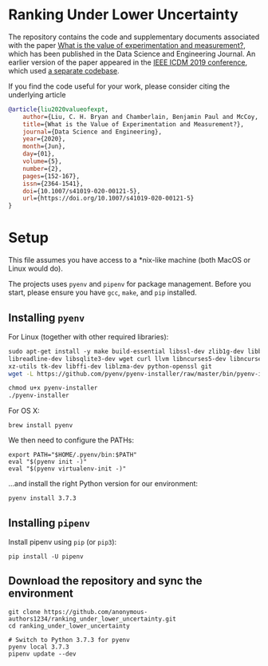 # Ranking Under Lower Uncertainty

The repository contains the code and supplementary documents associated 
with the paper [What is the value of experimentation and measurement?](https://link.springer.com/article/10.1007%2Fs41019-020-00121-5), 
which has been published in the Data Science and Engineering Journal. 
An earlier version of the paper appeared in the [IEEE ICDM 2019 conference](https://ieeexplore.ieee.org/document/8970749), which
used [a separate codebase](https://github.com/liuchbryan/value_of_experimentation).

If you find the code useful for your work, please consider citing the underlying article

```bibtex
@article{liu2020valueofexpt,
    author={Liu, C. H. Bryan and Chamberlain, Benjamin Paul and McCoy, Emma J.},
    title={What is the Value of Experimentation and Measurement?},
    journal={Data Science and Engineering},
    year={2020},
    month={Jun},
    day={01},
    volume={5},
    number={2},
    pages={152-167},
    issn={2364-1541},
    doi={10.1007/s41019-020-00121-5},
    url={https://doi.org/10.1007/s41019-020-00121-5}
}
```

# Setup
This file assumes you have access to a *nix-like machine (both MacOS or
Linux would do).

The projects uses `pyenv` and `pipenv` for package management.
Before you start, please ensure you have `gcc`, `make`, and `pip` installed.

## Installing `pyenv`

For Linux (together with other required libraries):

``` bash
sudo apt-get install -y make build-essential libssl-dev zlib1g-dev libbz2-dev \
libreadline-dev libsqlite3-dev wget curl llvm libncurses5-dev libncursesw5-dev \
xz-utils tk-dev libffi-dev liblzma-dev python-openssl git
wget -L https://github.com/pyenv/pyenv-installer/raw/master/bin/pyenv-installer | bash

chmod u+x pyenv-installer
./pyenv-installer
```

For OS X:
```
brew install pyenv
```

We then need to configure the PATHs:
```
export PATH="$HOME/.pyenv/bin:$PATH"
eval "$(pyenv init -)"
eval "$(pyenv virtualenv-init -)"
```

...and install the right Python version for our environment:
```
pyenv install 3.7.3
```

## Installing `pipenv`
Install pipenv using `pip` (or `pip3`):
```
pip install -U pipenv
```

## Download the repository and sync the environment
```
git clone https://github.com/anonymous-authors1234/ranking_under_lower_uncertainty.git
cd ranking_under_lower_uncertainty

# Switch to Python 3.7.3 for pyenv
pyenv local 3.7.3
pipenv update --dev
```
